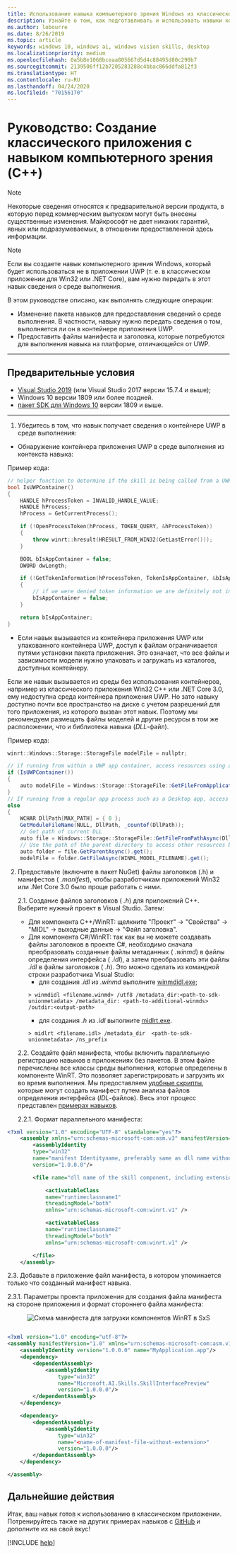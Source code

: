 ```yaml
---
title: Использование навыка компьютерного зрения Windows из классического приложения на C++
description: Узнайте о том, как подготавливать и использовать навыки компьютерного зрения Windows в классическом приложении (не UWP).
ms.author: lobourre
ms.date: 8/26/2019
ms.topic: article
keywords: windows 10, windows ai, windows vision skills, desktop
ms.localizationpriority: medium
ms.openlocfilehash: 0a5b8e1068bceaa805667d5d4c88495d80c290b7
ms.sourcegitcommit: 2139506ff12b7205283288c4bbac866ddfa812f3
ms.translationtype: HT
ms.contentlocale: ru-RU
ms.lasthandoff: 04/24/2020
ms.locfileid: "70156170"
---
```

# <a name="tutorial-create-a-vision-skill-desktop-application-c"></a>Руководство: Создание классического приложения с навыком компьютерного зрения (C++)

> [!NOTE]
> Некоторые сведения относятся к предварительной версии продукта, в которую перед коммерческим выпуском могут быть внесены существенные изменения. Майкрософт не дает никаких гарантий, явных или подразумеваемых, в отношении предоставленной здесь информации.

> [!NOTE]
> Если вы создаете навык компьютерного зрения Windows, который будет использоваться не в приложении UWP (т. е. в классическом приложении для Win32 или .NET Core), вам нужно передать в этот навык сведения о среде выполнения.

В этом руководстве описано, как выполнять следующие операции:

- Изменение пакета навыков для предоставления сведений о среде выполнения. В частности, навыку нужно передать сведения о том, выполняется ли он в контейнере приложения UWP.
- Предоставить файлы манифеста и заголовка, которые потребуются для выполнения навыка на платформе, отличающейся от UWP.

---

## <a name="prerequisites"></a>Предварительные условия

- [Visual Studio 2019](https://visualstudio.microsoft.com/downloads/) (или Visual Studio 2017 версии 15.7.4 и выше);
- Windows 10 версии 1809 или более поздней.
- [пакет SDK для Windows 10](https://developer.microsoft.com/windows/downloads/windows-10-sdk) версии 1809 и выше.

---

1. Убедитесь в том, что навык получает сведения о контейнере UWP в среде выполнения:

- Обнаружение контейнера приложения UWP в среде выполнения из контекста навыка:

Пример кода:

```cpp
// helper function to determine if the skill is being called from a UWP app container or not.
bool IsUWPContainer()
{
    HANDLE hProcessToken = INVALID_HANDLE_VALUE;
    HANDLE hProcess;
    hProcess = GetCurrentProcess();

    if (!OpenProcessToken(hProcess, TOKEN_QUERY, &hProcessToken))
    {
        throw winrt::hresult(HRESULT_FROM_WIN32(GetLastError()));
    }

    BOOL bIsAppContainer = false;
    DWORD dwLength;

    if (!GetTokenInformation(hProcessToken, TokenIsAppContainer, &bIsAppContainer, sizeof(bIsAppContainer), &dwLength))
    {
        // if we were denied token information we are definitely not in an app container.
        bIsAppContainer = false;
    }

    return bIsAppContainer;
}
```

- Если навык вызывается из контейнера приложения UWP или упакованного контейнера UWP, доступ к файлам ограничивается путями установки пакета приложения. Это означает, что все файлы и зависимости модели нужно упаковать и загружать из каталогов, доступных контейнеру.

Если же навык вызывается из среды без использования контейнеров, например из классического приложения Win32 C++ или .NET Core 3.0, ему недоступна среда контейнера приложения UWP. Но зато навыку доступно почти все пространство на диске с учетом разрешений для того приложения, из которого вызван этот навык. Поэтому мы рекомендуем размещать файлы моделей и другие ресурсы в том же расположении, что и библиотека навыка (*DLL*-файл).

Пример кода:

```csharp
winrt::Windows::Storage::StorageFile modelFile = nullptr;

// if running from within a UWP app container, access resources using a URI relative to its path
if (IsUWPContainer())
{
    auto modelFile = Windows::Storage::StorageFile::GetFileFromApplicationUriAsync(Windows::Foundation::Uri(L"ms-appx:///Contoso.FaceSentimentAnalyzer/" + WINML_MODEL_FILENAME)).get();
}
// If running from a regular app process such as a Desktop app, access resources using the full system path
else
{
    WCHAR DllPath[MAX_PATH] = { 0 };
    GetModuleFileName(NULL, DllPath, _countof(DllPath));
    // Get path of current DLL
    auto file = Windows::Storage::StorageFile::GetFileFromPathAsync(DllPath).get();
    // Use the path of the parent directory to access other resources bundled with the DLL
    auto folder = file.GetParentAsync().get();
    modelFile = folder.GetFileAsync(WINML_MODEL_FILENAME).get();
```

2. Предоставьте (включите в пакет NuGet) файлы заголовков (.h) и манифестов ( *.manifest*), чтобы разработчикам приложений Win32 или .Net Core 3.0 было проще работать с ними.

    2.1. Создание файлов заголовков ( *.h*) для приложений C++.
Выберите нужный проект в Visual Studio. Затем:
    - Для компонента C++/WinRT: щелкните "Проект" -> "Свойства" -> "MIDL" -> выходные данные -> "Файл заголовка".
    - Для компонента C#/WinRT: так как вы не можете создавать файлы заголовков в проекте C#, необходимо сначала преобразовать созданные файлы метаданных ( *.winmd*) в файлы определения интерфейса ( *.idl*), а затем преобразовать эти файлы *.idl* в файлы заголовков ( *.h*). Это можно сделать из командной строки разработчика Visual Studio:
      - для создания *.idl* из *.winmd* выполните [winmdidl.exe](https://docs.microsoft.com/cpp/cppcx/wrl/use-winmdidl-and-midlrt-to-create-h-files-from-windows-metadata?view=vs-2019);
      ```
      > winmdidl <filename.winmd> /utf8 /metadata_dir:<path-to-sdk-unionmetadata> /metadata_dir: <path-to-additional-winmds> /outdir:<output-path>
      ```
      - для создания *.h* из *.idl* выполните [midlrt.exe](https://docs.microsoft.com/windows/win32/midl/midlrt-and-windows-runtime-components).
      ```
      > midlrt <filename.idl> /metadata_dir  <path-to-sdk-unionmetadata> /ns_prefix
      ```

    2.2. Создайте файл манифеста, чтобы включить параллельную регистрацию навыков в приложениях без пакетов. В этом файле перечислены все классы среды выполнения, которые определены в компоненте WinRT. Это позволяет зарегистрировать и загрузить их во время выполнения. Мы предоставляем [удобные скрипты](https://github.com/microsoft/WindowsVisionSkillsPreview/blob/master/samples/Scripts/genSxSManifest.ps1), которые могут создать манифест путем анализа файлов определения интерфейса (*IDL*-файлов). Весь этот процесс представлен [примерах навыков](https://github.com/microsoft/WindowsVisionSkillsPreview/tree/master/samples/SentimentAnalyzerCustomSkill).


    2.2.1. Формат параллельного манифеста:

```xml
<?xml version="1.0" encoding="UTF-8" standalone="yes"?>
    <assembly xmlns="urn:schemas-microsoft-com:asm.v3" manifestVersion="1.0">
        <assemblyIdentity
        type="win32"
        name="manifest Identityname, preferably same as dll name without extension and same as filename of this manifest"
        version="1.0.0.0"/>

        <file name="dll name of the skill component, including extension">

            <activatableClass
            name="runtimeclassname1"
            threadingModel="both"
            xmlns="urn:schemas-microsoft-com:winrt.v1" />

            <activatableClass
            name="runtimeclassname2"
            threadingModel="both"
            xmlns="urn:schemas-microsoft-com:winrt.v1" />

        </file>
    </assembly>
```

2.3. Добавьте в приложение файл манифеста, в котором упоминается только что созданный манифест навыка.

2.3.1. Параметры проекта приложения для создания файла манифеста на стороне приложения и формат стороннего файла манифеста:
<div style="text-align:center" markdown="1">

![Схема манифеста для загрузки компонентов WinRT в SxS](../images/vision-skills-manifest.png)

</div>

```xml

<?xml version="1.0" encoding="utf-8"?>
<assembly manifestVersion="1.0" xmlns="urn:schemas-microsoft-com:asm.v1">
    <assemblyIdentity version="1.0.0.0" name="MyApplication.app"/>
    <dependency>
        <dependentAssembly>
            <assemblyIdentity
                type="win32"
                name="Microsoft.AI.Skills.SkillInterfacePreview"
                version="1.0.0.0"/>
        </dependentAssembly>
    </dependency>

    <dependency>
        <dependentAssembly>
            <assemblyIdentity
                type="win32"
                name="<name-of-manifest-file-without-extension>"
                version="1.0.0.0"/>
        </dependentAssembly>
    </dependency>

</assembly>
```

## <a name="next-steps"></a>Дальнейшие действия

Итак, ваш навык готов к использованию в классическом приложении. Потренируйтесь также на других примерах навыков с [GitHub](https://github.com/microsoft/WindowsVisionSkillsPreview/tree/master/samples) и дополните их на свой вкус!

[!INCLUDE [help](../includes/get-help-vision.md)]
